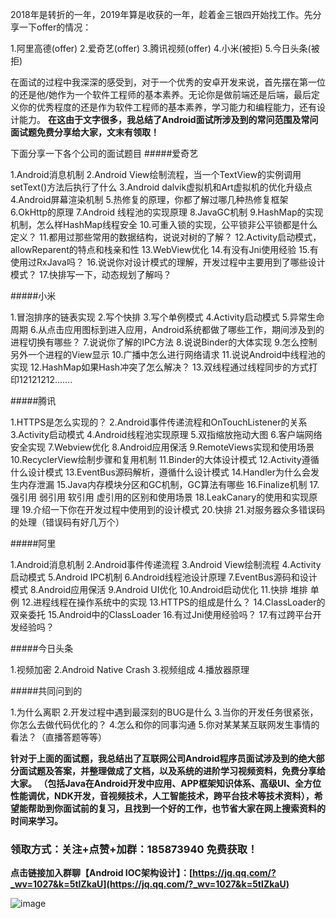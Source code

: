 2018年是转折的一年，2019年算是收获的一年，趁着金三银四开始找工作。先分享一下offer的情况：

1.阿里高德(offer)
2.爱奇艺(offer)
3.腾讯视频(offer)
4.小米(被拒)
5.今日头条(被拒)

在面试的过程中我深深的感受到，对于一个优秀的安卓开发来说，首先摆在第一位的还是他/她作为一个软件工程师的基本素养。无论你是做前端还是后端，最后定义你的优秀程度的还是作为软件工程师的基本素养，学习能力和编程能力，还有设计能力。
**在这由于文字很多，我总结了Android面试所涉及到的常问范围及常问面试题免费分享给大家，文末有领取！**

下面分享一下各个公司的面试题目
#####爱奇艺

1.Android消息机制
2.Android View绘制流程，当一个TextView的实例调用setText()方法后执行了什么
3.Android dalvik虚拟机和Art虚拟机的优化升级点
4.Android屏幕渲染机制
5.热修复的原理，你都了解过哪几种热修复框架
6.OkHttp的原理
7.Android 线程池的实现原理
8.JavaGC机制
9.HashMap的实现机制，怎么样HashMap线程安全
10.可重入锁的实现，公平锁非公平锁都是什么定义？
11.都用过那些常用的数据结构，说说对树的了解？
12.Activity启动模式，allowReparent的特点和栈亲和性
13.WebView优化
14.有没有Jni使用经验
15.有使用过RxJava吗？
16.说说你对设计模式的理解，开发过程中主要用到了哪些设计模式？
17.快排写一下，动态规划了解吗？

#####小米

1.冒泡排序的链表实现
2.写个快排
3.写个单例模式
4.Activity启动模式
5.异常生命周期
6.从点击应用图标到进入应用，Android系统都做了哪些工作，期间涉及到的进程切换有哪些？
7.说说你了解的IPC方法
8.说说Binder的大体实现
9.怎么控制另外一个进程的View显示
10.广播中怎么进行网络请求
11.说说Android中线程池的实现
12.HashMap如果Hash冲突了怎么解决？
13.双线程通过线程同步的方式打印12121212.......

#####腾讯

1.HTTPS是怎么实现的？
2.Android事件传递流程和OnTouchListener的关系
3.Activity启动模式
4.Android线程池实现原理
5.双指缩放拖动大图
6.客户端网络安全实现
7.Webview优化
8.Android应用保活
9.RemoteViews实现和使用场景
10.RecyclerView绘制步骤和复用机制
11.Binder的大体设计模式
12.Activity遵循什么设计模式
13.EventBus源码解析，遵循什么设计模式
14.Handler为什么会发生内存泄漏
15.Java内存模块分区和GC机制，GC算法有哪些
16.Finalize机制
17.强引用 弱引用 软引用 虚引用的区别和使用场景
18.LeakCanary的使用和实现原理
19.介绍一下你在开发过程中使用到的设计模式
20.快排
21.对服务器众多错误码的处理（错误码有好几万个）

#####阿里

1.Android消息机制
2.Android事件传递流程
3.Android View绘制流程
4.Activity启动模式
5.Android IPC机制
6.Android线程池设计原理
7.EventBus源码和设计模式
8.Android应用保活
9.Android UI优化
10.Android启动优化
11.快排 堆排 单例
12.进程线程在操作系统中的实现
13.HTTPS的组成是什么？
14.ClassLoader的双亲委托
15.Android中的ClassLoader
16.有过Jni使用经验吗？
17.有过跨平台开发经验吗？

#####今日头条

1.视频加密
2.Android Native Crash
3.视频组成
4.播放器原理

#####共同问到的

1.为什么离职
2.开发过程中遇到最深刻的BUG是什么
3.当你的开发任务很紧张，你怎么去做代码优化的？
4.怎么和你的同事沟通
5.你对某某某互联网发生事情的看法？（直播答题等等）

**针对于上面的面试题，我总结出了互联网公司Android程序员面试涉及到的绝大部分面试题及答案，并整理做成了文档，以及系统的进阶学习视频资料，免费分享给大家。
（包括Java在Android开发中应用、APP框架知识体系、高级UI、全方位性能调优，NDK开发，音视频技术，人工智能技术，跨平台技术等技术资料），希望能帮助到你面试前的复习，且找到一个好的工作，也节省大家在网上搜索资料的时间来学习。**

### **领取方式：关注+点赞+加群：185873940 免费获取！**
**点击链接加入群聊【Android IOC架构设计】：[https://jq.qq.com/?_wv=1027&k=5tIZkaU](https://jq.qq.com/?_wv=1027&k=5tIZkaU)**

![image](http://upload-images.jianshu.io/upload_images/15405328-49428de20aa645c5?imageMogr2/auto-orient/strip%7CimageView2/2/w/1240)

